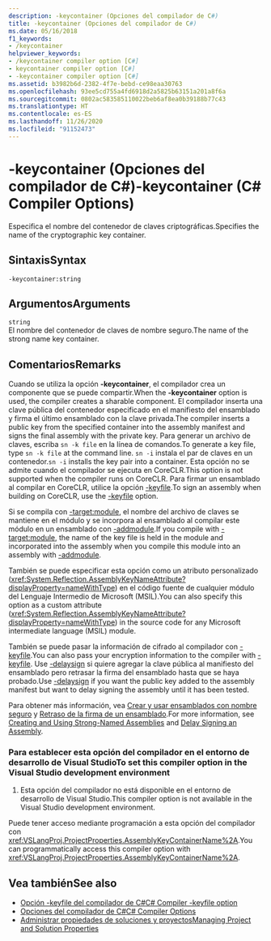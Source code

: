 ```yaml
---
description: -keycontainer (Opciones del compilador de C#)
title: -keycontainer (Opciones del compilador de C#)
ms.date: 05/16/2018
f1_keywords:
- /keycontainer
helpviewer_keywords:
- /keycontainer compiler option [C#]
- keycontainer compiler option [C#]
- -keycontainer compiler option [C#]
ms.assetid: b3982b6d-2382-4f7e-bebd-ce98eaa30763
ms.openlocfilehash: 93ee5cd755a4fd6918d2a5825b63151a201a8f6a
ms.sourcegitcommit: 0802ac583585110022beb6af8ea0b39188b77c43
ms.translationtype: HT
ms.contentlocale: es-ES
ms.lasthandoff: 11/26/2020
ms.locfileid: "91152473"
---
```

# <a name="-keycontainer-c-compiler-options"></a><span data-ttu-id="d1ad8-103">-keycontainer (Opciones del compilador de C#)</span><span class="sxs-lookup"><span data-stu-id="d1ad8-103">-keycontainer (C# Compiler Options)</span></span>

<span data-ttu-id="d1ad8-104">Especifica el nombre del contenedor de claves criptográficas.</span><span class="sxs-lookup"><span data-stu-id="d1ad8-104">Specifies the name of the cryptographic key container.</span></span>  
  
## <a name="syntax"></a><span data-ttu-id="d1ad8-105">Sintaxis</span><span class="sxs-lookup"><span data-stu-id="d1ad8-105">Syntax</span></span>  
  
```console  
-keycontainer:string  
```  
  
## <a name="arguments"></a><span data-ttu-id="d1ad8-106">Argumentos</span><span class="sxs-lookup"><span data-stu-id="d1ad8-106">Arguments</span></span>  

 `string`  
 <span data-ttu-id="d1ad8-107">El nombre del contenedor de claves de nombre seguro.</span><span class="sxs-lookup"><span data-stu-id="d1ad8-107">The name of the strong name key container.</span></span>  
  
## <a name="remarks"></a><span data-ttu-id="d1ad8-108">Comentarios</span><span class="sxs-lookup"><span data-stu-id="d1ad8-108">Remarks</span></span>  

 <span data-ttu-id="d1ad8-109">Cuando se utiliza la opción **-keycontainer**, el compilador crea un componente que se puede compartir.</span><span class="sxs-lookup"><span data-stu-id="d1ad8-109">When the **-keycontainer** option is used, the compiler creates a sharable component.</span></span> <span data-ttu-id="d1ad8-110">El compilador inserta una clave pública del contenedor especificado en el manifiesto del ensamblado y firma el último ensamblado con la clave privada.</span><span class="sxs-lookup"><span data-stu-id="d1ad8-110">The compiler inserts a public key from the specified container into the assembly manifest and signs the final assembly with the private key.</span></span> <span data-ttu-id="d1ad8-111">Para generar un archivo de claves, escriba `sn -k file` en la línea de comandos.</span><span class="sxs-lookup"><span data-stu-id="d1ad8-111">To generate a key file, type `sn -k file` at the command line.</span></span> <span data-ttu-id="d1ad8-112">`sn -i` instala el par de claves en un contenedor.</span><span class="sxs-lookup"><span data-stu-id="d1ad8-112">`sn -i` installs the key pair into a container.</span></span> <span data-ttu-id="d1ad8-113">Esta opción no se admite cuando el compilador se ejecuta en CoreCLR.</span><span class="sxs-lookup"><span data-stu-id="d1ad8-113">This option is not supported when the compiler runs on CoreCLR.</span></span> <span data-ttu-id="d1ad8-114">Para firmar un ensamblado al compilar en CoreCLR, utilice la opción [-keyfile](keyfile-compiler-option.md).</span><span class="sxs-lookup"><span data-stu-id="d1ad8-114">To sign an assembly when building on CoreCLR, use the [-keyfile](keyfile-compiler-option.md) option.</span></span>
  
 <span data-ttu-id="d1ad8-115">Si se compila con [-target:module](./target-module-compiler-option.md), el nombre del archivo de claves se mantiene en el módulo y se incorpora al ensamblado al compilar este módulo en un ensamblado con [-addmodule](./addmodule-compiler-option.md).</span><span class="sxs-lookup"><span data-stu-id="d1ad8-115">If you compile with [-target:module](./target-module-compiler-option.md), the name of the key file is held in the module and incorporated into the assembly when you compile this module into an assembly with [-addmodule](./addmodule-compiler-option.md).</span></span>  
  
 <span data-ttu-id="d1ad8-116">También se puede especificar esta opción como un atributo personalizado (<xref:System.Reflection.AssemblyKeyNameAttribute?displayProperty=nameWithType>) en el código fuente de cualquier módulo del Lenguaje Intermedio de Microsoft (MSIL).</span><span class="sxs-lookup"><span data-stu-id="d1ad8-116">You can also specify this option as a custom attribute (<xref:System.Reflection.AssemblyKeyNameAttribute?displayProperty=nameWithType>) in the source code for any Microsoft intermediate language (MSIL) module.</span></span>  
  
 <span data-ttu-id="d1ad8-117">También se puede pasar la información de cifrado al compilador con [-keyfile](./keyfile-compiler-option.md).</span><span class="sxs-lookup"><span data-stu-id="d1ad8-117">You can also pass your encryption information to the compiler with [-keyfile](./keyfile-compiler-option.md).</span></span> <span data-ttu-id="d1ad8-118">Use [-delaysign](./delaysign-compiler-option.md) si quiere agregar la clave pública al manifiesto del ensamblado pero retrasar la firma del ensamblado hasta que se haya probado.</span><span class="sxs-lookup"><span data-stu-id="d1ad8-118">Use [-delaysign](./delaysign-compiler-option.md) if you want the public key added to the assembly manifest but want to delay signing the assembly until it has been tested.</span></span>  
  
 <span data-ttu-id="d1ad8-119">Para obtener más información, vea [Crear y usar ensamblados con nombre seguro](../../../standard/assembly/create-use-strong-named.md) y [Retraso de la firma de un ensamblado](../../../standard/assembly/delay-sign.md).</span><span class="sxs-lookup"><span data-stu-id="d1ad8-119">For more information, see [Creating and Using Strong-Named Assemblies](../../../standard/assembly/create-use-strong-named.md) and [Delay Signing an Assembly](../../../standard/assembly/delay-sign.md).</span></span>  
  
### <a name="to-set-this-compiler-option-in-the-visual-studio-development-environment"></a><span data-ttu-id="d1ad8-120">Para establecer esta opción del compilador en el entorno de desarrollo de Visual Studio</span><span class="sxs-lookup"><span data-stu-id="d1ad8-120">To set this compiler option in the Visual Studio development environment</span></span>  
  
1. <span data-ttu-id="d1ad8-121">Esta opción del compilador no está disponible en el entorno de desarrollo de Visual Studio.</span><span class="sxs-lookup"><span data-stu-id="d1ad8-121">This compiler option is not available in the Visual Studio development environment.</span></span>  
  
 <span data-ttu-id="d1ad8-122">Puede tener acceso mediante programación a esta opción del compilador con <xref:VSLangProj.ProjectProperties.AssemblyKeyContainerName%2A>.</span><span class="sxs-lookup"><span data-stu-id="d1ad8-122">You can programmatically access this compiler option with <xref:VSLangProj.ProjectProperties.AssemblyKeyContainerName%2A>.</span></span>  
  
## <a name="see-also"></a><span data-ttu-id="d1ad8-123">Vea también</span><span class="sxs-lookup"><span data-stu-id="d1ad8-123">See also</span></span>

- [<span data-ttu-id="d1ad8-124">Opción -keyfile del compilador de C#</span><span class="sxs-lookup"><span data-stu-id="d1ad8-124">C# Compiler -keyfile option</span></span>](keyfile-compiler-option.md)
- [<span data-ttu-id="d1ad8-125">Opciones del compilador de C#</span><span class="sxs-lookup"><span data-stu-id="d1ad8-125">C# Compiler Options</span></span>](index.md)
- [<span data-ttu-id="d1ad8-126">Administrar propiedades de soluciones y proyectos</span><span class="sxs-lookup"><span data-stu-id="d1ad8-126">Managing Project and Solution Properties</span></span>](/visualstudio/ide/managing-project-and-solution-properties)
